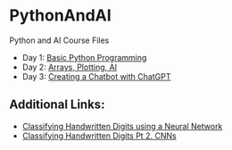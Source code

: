# PythonAndAI
Python and AI Course Files

* Day 1: [Basic Python Programming](https://colab.research.google.com/drive/1NVLeJeSLDYCs6Ka07w7c6y9Z-D2PHF3x?usp=sharing)
* Day 2: [Arrays, Plotting, AI](https://colab.research.google.com/drive/1KNdPbHG_ZFKqA_7RbhLRnD82G709enTm?usp=sharing)
* Day 3: [Creating a Chatbot with ChatGPT](https://colab.research.google.com/drive/15qQcMjEX_Oon0STl9AwWIhLFNUqbpN7A?usp=sharing)

## Additional Links:
* [Classifying Handwritten Digits using a Neural Network](https://colab.research.google.com/drive/1a7iimWQ6pG0-9_9uKf5kD-kl0_KdrUHr?usp=sharing)
* [Classifying Handwritten Digits Pt 2. CNNs](https://colab.research.google.com/drive/1RSq3uGKbeUGxQkmJm1w51d7IbaKrQhew?usp=sharing)
